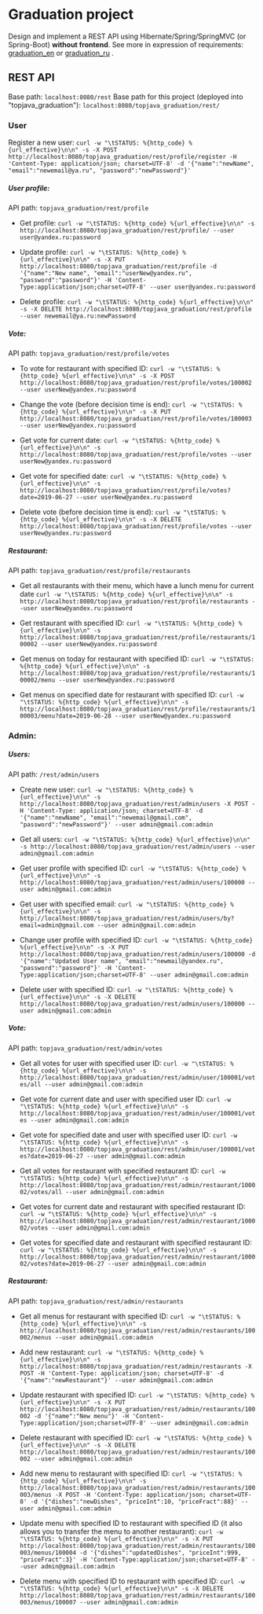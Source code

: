 # Graduation project
Design and implement a REST API using Hibernate/Spring/SpringMVC (or Spring-Boot) **without frontend**. See more in expression of requirements: [graduation_en](https://github.com/dimio/topjava_graduation/blob/master/graduation_en.md) or [graduation_ru](https://github.com/dimio/topjava_graduation/blob/master/graduation_ru.md) .

## REST API
Base path: `localhost:8080/rest`
Base path for this project (deployed into "topjava_graduation"): `localhost:8080/topjava_graduation/rest/`

### User
Register a new user:
`curl -w "\tSTATUS: %{http_code} %{url_effective}\n\n" -s -X POST http://localhost:8080/topjava_graduation/rest/profile/register -H 'Content-Type: application/json; charset=UTF-8' -d '{"name":"newName", "email":"newemail@ya.ru", "password":"newPassword"}'`

##### User profile:
API path: `topjava_graduation/rest/profile`

* Get profile:
`curl -w "\tSTATUS: %{http_code} %{url_effective}\n\n" -s http://localhost:8080/topjava_graduation/rest/profile/ --user user@yandex.ru:password`

* Update profile:
`curl -w "\tSTATUS: %{http_code} %{url_effective}\n\n" -s -X PUT http://localhost:8080/topjava_graduation/rest/profile -d '{"name":"New name", "email":"userNew@yandex.ru", "password":"password"}' -H 'Content-Type:application/json;charset=UTF-8' --user user@yandex.ru:password`

* Delete profile:
`curl -w "\tSTATUS: %{http_code} %{url_effective}\n\n" -s -X DELETE http://localhost:8080/topjava_graduation/rest/profile --user newemail@ya.ru:newPassword`

##### Vote:
API path: `topjava_graduation/rest/profile/votes`

* To vote for restaurant with specified ID:
`curl -w "\tSTATUS: %{http_code} %{url_effective}\n\n" -s -X POST http://localhost:8080/topjava_graduation/rest/profile/votes/100002 --user userNew@yandex.ru:password`

* Change the vote (before decision time is end):
`curl -w "\tSTATUS: %{http_code} %{url_effective}\n\n" -s -X PUT http://localhost:8080/topjava_graduation/rest/profile/votes/100003 --user userNew@yandex.ru:password`

* Get vote for current date:
`curl -w "\tSTATUS: %{http_code} %{url_effective}\n\n" -s http://localhost:8080/topjava_graduation/rest/profile/votes --user userNew@yandex.ru:password`

* Get vote for specified date:
`curl -w "\tSTATUS: %{http_code} %{url_effective}\n\n" -s http://localhost:8080/topjava_graduation/rest/profile/votes?date=2019-06-27 --user userNew@yandex.ru:password`

* Delete vote (before decision time is end):
`curl -w "\tSTATUS: %{http_code} %{url_effective}\n\n" -s -X DELETE http://localhost:8080/topjava_graduation/rest/profile/votes --user userNew@yandex.ru:password`

##### Restaurant:
API path: `topjava_graduation/rest/profile/restaurants`

* Get all restaurants with their menu, which have a lunch menu for current date
`curl -w "\tSTATUS: %{http_code} %{url_effective}\n\n" -s http://localhost:8080/topjava_graduation/rest/profile/restaurants --user userNew@yandex.ru:password`

* Get restaurant with specified ID:
`curl -w "\tSTATUS: %{http_code} %{url_effective}\n\n" -s http://localhost:8080/topjava_graduation/rest/profile/restaurants/100002 --user userNew@yandex.ru:password`

* Get menus on today for restaurant with specified ID:
`curl -w "\tSTATUS: %{http_code} %{url_effective}\n\n" -s http://localhost:8080/topjava_graduation/rest/profile/restaurants/100002/menu --user userNew@yandex.ru:password`

* Get menus on specified date for restaurant with specified ID:
`curl -w "\tSTATUS: %{http_code} %{url_effective}\n\n" -s http://localhost:8080/topjava_graduation/rest/profile/restaurants/100003/menu?date=2019-06-28 --user userNew@yandex.ru:password`

### Admin:

##### Users:
API path: `/rest/admin/users`

* Create new user:
`curl -w "\tSTATUS: %{http_code} %{url_effective}\n\n" -s http://localhost:8080/topjava_graduation/rest/admin/users -X POST -H 'Content-Type: application/json; charset=UTF-8' -d '{"name":"newName", "email":"newemail@gmail.com", "password":"newPassword"}' --user admin@gmail.com:admin`

* Get all users:
`curl -w "\tSTATUS: %{http_code} %{url_effective}\n\n" -s http://localhost:8080/topjava_graduation/rest/admin/users --user admin@gmail.com:admin`

* Get user profile with specified ID:
`curl -w "\tSTATUS: %{http_code} %{url_effective}\n\n" -s http://localhost:8080/topjava_graduation/rest/admin/users/100000 --user admin@gmail.com:admin`

* Get user with specified email:
`curl -w "\tSTATUS: %{http_code} %{url_effective}\n\n" -s http://localhost:8080/topjava_graduation/rest/admin/users/by?email=admin@gmail.com --user admin@gmail.com:admin`

* Change user profile with specified ID:
`curl -w "\tSTATUS: %{http_code} %{url_effective}\n\n" -s -X PUT http://localhost:8080/topjava_graduation/rest/admin/users/100000 -d '{"name":"Updated User name", "email":"newmail@yandex.ru", "password":"password"}' -H 'Content-Type:application/json;charset=UTF-8' --user admin@gmail.com:admin`

* Delete user with specified ID:
`curl -w "\tSTATUS: %{http_code} %{url_effective}\n\n" -s -X DELETE http://localhost:8080/topjava_graduation/rest/admin/users/100000 --user admin@gmail.com:admin`

##### Vote:
API path: `topjava_graduation/rest/admin/votes`

* Get all votes for user with specified user ID:
`curl -w "\tSTATUS: %{http_code} %{url_effective}\n\n" -s http://localhost:8080/topjava_graduation/rest/admin/user/100001/votes/all --user admin@gmail.com:admin`

* Get vote for current date and user with specified user ID:
`curl -w "\tSTATUS: %{http_code} %{url_effective}\n\n" -s http://localhost:8080/topjava_graduation/rest/admin/user/100001/votes --user admin@gmail.com:admin`

* Get vote for specified date and user with specified user ID:
`curl -w "\tSTATUS: %{http_code} %{url_effective}\n\n" -s http://localhost:8080/topjava_graduation/rest/admin/user/100001/votes?date=2019-06-27 --user admin@gmail.com:admin`

* Get all votes for restaurant with specified restaurant ID:
`curl -w "\tSTATUS: %{http_code} %{url_effective}\n\n" -s http://localhost:8080/topjava_graduation/rest/admin/restaurant/100002/votes/all --user admin@gmail.com:admin`

* Get votes for current date and restaurant with specified restaurant ID:
`curl -w "\tSTATUS: %{http_code} %{url_effective}\n\n" -s http://localhost:8080/topjava_graduation/rest/admin/restaurant/100002/votes --user admin@gmail.com:admin`

* Get votes for specified date and restaurant with specified restaurant ID:
`curl -w "\tSTATUS: %{http_code} %{url_effective}\n\n" -s http://localhost:8080/topjava_graduation/rest/admin/restaurant/100002/votes?date=2019-06-27 --user admin@gmail.com:admin`

##### Restaurant:
API path: `topjava_graduation/rest/admin/restaurants`

* Get all menus for restaurant with specified ID:
`curl -w "\tSTATUS: %{http_code} %{url_effective}\n\n" -s http://localhost:8080/topjava_graduation/rest/admin/restaurants/100002/menus --user admin@gmail.com:admin`

* Add new restaurant:
`curl -w "\tSTATUS: %{http_code} %{url_effective}\n\n" -s http://localhost:8080/topjava_graduation/rest/admin/restaurants -X POST -H 'Content-Type: application/json; charset=UTF-8' -d '{"name":"newRestaurant"}' --user admin@gmail.com:admin`

* Update restaurant with specified ID:
`curl -w "\tSTATUS: %{http_code} %{url_effective}\n\n" -s -X PUT http://localhost:8080/topjava_graduation/rest/admin/restaurants/100002 -d '{"name":"New menu"}' -H 'Content-Type:application/json;charset=UTF-8' --user admin@gmail.com:admin`

* Delete restaurant with specified ID:
`curl -w "\tSTATUS: %{http_code} %{url_effective}\n\n" -s -X DELETE http://localhost:8080/topjava_graduation/rest/admin/restaurants/100002 --user admin@gmail.com:admin`

* Add new menu to restaurant with specified ID:
`curl -w "\tSTATUS: %{http_code} %{url_effective}\n\n" -s http://localhost:8080/topjava_graduation/rest/admin/restaurants/100003/menus -X POST -H 'Content-Type: application/json; charset=UTF-8' -d '{"dishes":"newDishes", "priceInt":10, "priceFract":88}' --user admin@gmail.com:admin`

* Update menu with specified ID to restaurant with specified ID (it also allows you to transfer the menu to another restaurant):
`curl -w "\tSTATUS: %{http_code} %{url_effective}\n\n" -s -X PUT http://localhost:8080/topjava_graduation/rest/admin/restaurants/100003/menus/100004 -d '{"dishes":"updatedDishes", "priceInt":999, "priceFract":3}' -H 'Content-Type:application/json;charset=UTF-8' --user admin@gmail.com:admin`

* Delete menu with specified ID to restaurant with specified ID:
`curl -w "\tSTATUS: %{http_code} %{url_effective}\n\n" -s -X DELETE http://localhost:8080/topjava_graduation/rest/admin/restaurants/100003/menus/100007 --user admin@gmail.com:admin`